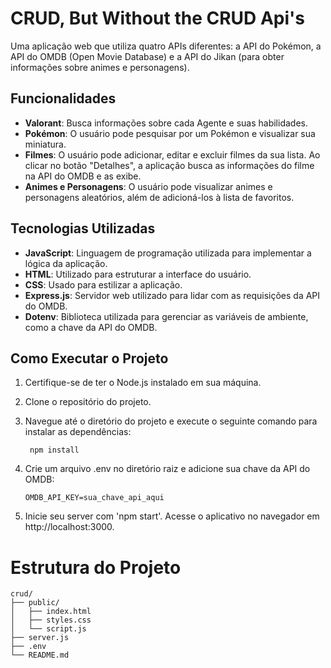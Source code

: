 # CRUD, But Without the CRUD Api's

Uma aplicação web que utiliza quatro APIs diferentes: a API do Pokémon, a API do OMDB (Open Movie Database) e a API do Jikan (para obter informações sobre animes e personagens).

## Funcionalidades

- **Valorant**: Busca informações sobre cada Agente e suas habilidades.
- **Pokémon**: O usuário pode pesquisar por um Pokémon e visualizar sua miniatura.
- **Filmes**: O usuário pode adicionar, editar e excluir filmes da sua lista. Ao clicar no botão "Detalhes", a aplicação busca as informações do filme na API do OMDB e as exibe.
- **Animes e Personagens**: O usuário pode visualizar animes e personagens aleatórios, além de adicioná-los à lista de favoritos.

## Tecnologias Utilizadas

- **JavaScript**: Linguagem de programação utilizada para implementar a lógica da aplicação.
- **HTML**: Utilizado para estruturar a interface do usuário.
- **CSS**: Usado para estilizar a aplicação.
- **Express.js**: Servidor web utilizado para lidar com as requisições da API do OMDB.
- **Dotenv**: Biblioteca utilizada para gerenciar as variáveis de ambiente, como a chave da API do OMDB.

## Como Executar o Projeto

1. Certifique-se de ter o Node.js instalado em sua máquina.
2. Clone o repositório do projeto.
3. Navegue até o diretório do projeto e execute o seguinte comando para instalar as dependências:
    
        npm install
     
     
 4. Crie um arquivo .env no diretório raiz e adicione sua chave da API do OMDB:

        OMDB_API_KEY=sua_chave_api_aqui

5. Inicie seu server com 'npm start'.
Acesse o aplicativo no navegador em http://localhost:3000.


# Estrutura do Projeto


    crud/
    ├── public/
    │   ├── index.html
    │   ├── styles.css
    │   └── script.js
    ├── server.js
    ├── .env
    └── README.md

     
